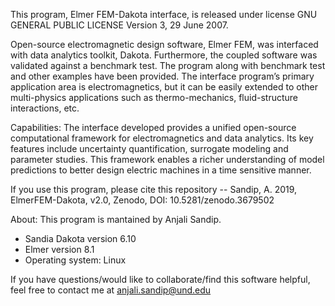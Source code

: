 This program, Elmer FEM-Dakota interface, is released under license GNU GENERAL
PUBLIC LICENSE Version 3, 29 June 2007.

Open-source electromagnetic design software, Elmer FEM, was interfaced with data analytics toolkit, Dakota. 
Furthermore, the coupled software was validated against a benchmark test.  The program along with benchmark test and other examples have been provided.
The interface program’s primary application area is electromagnetics, but it can be easily extended to other multi-physics applications such as thermo-mechanics, fluid-structure interactions, etc.

Capabilities:
The interface developed provides a unified open-source computational framework for electromagnetics and data analytics.  Its key features include uncertainty quantification, surrogate modeling and parameter studies.  This framework enables a richer understanding of model predictions to better design electric machines in a time sensitive manner.  

If you use this program, please cite this repository -- Sandip, A. 2019, ElmerFEM-Dakota, v2.0, Zenodo,  DOI: 10.5281/zenodo.3679502 

About:
This program is mantained by Anjali Sandip.

 - Sandia Dakota version 6.10
 - Elmer version 8.1
 - Operating system: Linux

If you have questions/would like to collaborate/find this software helpful, 
feel free to contact me at anjali.sandip@und.edu







